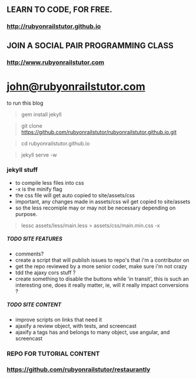 ## LEARN TO CODE, FOR FREE.

### http://rubyonrailstutor.github.io

## JOIN A SOCIAL PAIR PROGRAMMING CLASS

### http://www.rubyonrailstutor.com


# john@rubyonrailstutor.com

to run this blog

> gem install jekyll

> git clone https://github.com/rubyonrailstutor/rubyonrailstutor.github.io.git

> cd rubyonrailstutor.github.io

> jekyll serve -w

### jekyll stuff

- to compile less files into css
- -x is the minify flag 
- the css file will get auto copied to site/assets/css 
- important, any changes made in assets/css wil get copied to site/assets
- so the less recomiple may or may not be necessary depending on purpose.

> lessc assets/less/main.less > assets/css/main.min.css -x

##### TODO SITE FEATURES

- comments?
- create a script that will publish issues to repo's that i'm a contributor on
- get the repo reviewed by a more senior coder, make sure i'm not crazy
- tdd the ajaxy cors stuff ? 
- create something to disable the buttons while 'in transit', this is such an interesting one, does it really matter, ie, will it really impact conversions ? 

##### TODO SITE CONTENT

- improve scripts on links that need it
- ajaxify a review object, with tests, and screencast
- ajaxify a tags has and belongs to many object, use angular, and screencast

### REPO FOR TUTORIAL CONTENT 

### https://github.com/rubyonrailstutor/restaurantly
